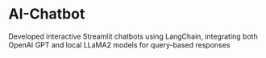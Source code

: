 # AI-Chatbot
Developed interactive Streamlit chatbots using LangChain, integrating both OpenAI GPT and local LLaMA2 models for query-based responses
